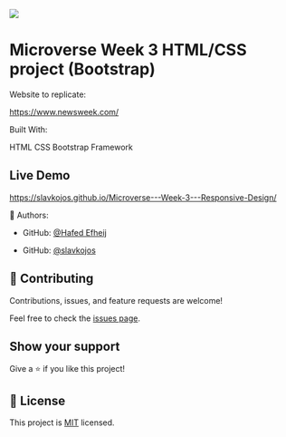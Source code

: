 ![](https://img.shields.io/badge/Microverse-blueviolet)

# Microverse Week 3 HTML/CSS project (Bootstrap)

Website to replicate:

https://www.newsweek.com/

Built With:

HTML
CSS
Bootstrap Framework

## Live Demo

https://slavkojos.github.io/Microverse---Week-3---Responsive-Design/

👤 Authors:

- GitHub: [@Hafed Efheij](https://github.com/hafedEfheij)

- GitHub: [@slavkojos](https://github.com/slavkojos)

## 🤝 Contributing

Contributions, issues, and feature requests are welcome!

Feel free to check the [issues page](issues/).

## Show your support

Give a ⭐️ if you like this project!

## 📝 License

This project is [MIT](lic.url) licensed.
